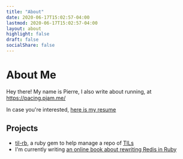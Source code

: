 ```yaml
---
title: "About"
date: 2020-06-17T15:02:57-04:00
lastmod: 2020-06-17T15:02:57-04:00
layout: about
highlight: false
draft: false
socialShare: false
---
```


# About Me

Hey there! My name is Pierre, I also write about running, at https://pacing.pjam.me/

In case you're interested, [here is my resume](http://www.pjam.me/resume)

## Projects

- [til-rb](https://github.com/pjambet/til-rb/), a ruby gem to help manage a repo of [TILs](https://github.com/pjambet/til/)
- I'm currently writing [an online book about rewriting Redis in Ruby](https://redis.pjam.me/)
